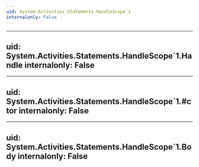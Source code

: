 ```yaml
---
uid: System.Activities.Statements.HandleScope`1
internalonly: False
---
```


---
uid: System.Activities.Statements.HandleScope`1.Handle
internalonly: False
---

---
uid: System.Activities.Statements.HandleScope`1.#ctor
internalonly: False
---

---
uid: System.Activities.Statements.HandleScope`1.Body
internalonly: False
---
